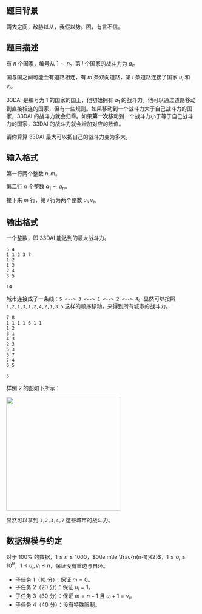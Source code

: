 ## 题目背景

两大之间，敌胁以从，我假以势。困，有言不信。

## 题目描述

有 $n$ 个国家，编号从 $1\sim n$。第 $i$ 个国家的战斗力为 $a_i$。

国与国之间可能会有道路相连，有 $m$ 条双向道路，第 $i$ 条道路连接了国家 $u_i$ 和 $v_i$。

33DAI 是编号为 $1$ 的国家的国王，他初始拥有 $a_1$ 的战斗力。他可以通过道路移动到直接相连的国家，但有一些规则。如果移动到一个战斗力大于自己战斗力的国家，33DAI 的战斗力就会归零。如果**第一次**移动到一个战斗力小于等于自己战斗力的国家，33DAI 的战斗力就会增加对应的数值。

请你算算 33DAI 最大可以把自己的战斗力变为多大。

## 输入格式

第一行两个整数 $n,m$。

第二行 $n$ 个整数 $a_1\sim a_n$。

接下来 $m$ 行，第 $i$ 行为两个整数 $u_i,v_i$。

## 输出格式

一个整数，即 33DAI 能达到的最大战斗力。

```input1
5 4
1 1 2 3 7
1 2
1 3
2 4
3 5
```

```output1
14
```

城市连接成了一条线：`5 <--> 3 <--> 1 <--> 2 <--> 4`。显然可以按照 `1,2,1,3,1,2,4,2,1,3,5` 这样的顺序移动，来得到所有城市的战斗力。

```input2
7 8
1 1 1 1 6 1 1
1 2
3 1
4 3
2 3
5 3
5 7
7 4
6 5
```

```output2
5
```

样例 2 的图如下所示：

<img src="file://IC6_I0ncQSlHm_ssqhl69.png" width=300> 

显然可以拿到 `1,2,3,4,7` 这些城市的战斗力。

## 数据规模与约定

对于 $100\%$ 的数据，$1 \le n \le 1000$，$0\le m\le \frac{n(n-1)}{2}$，$1\le a_i\le 10^9$，$1\le u_i,v_i\le n$，保证没有重边与自环。

- 子任务 1（10 分）：保证 $m=0$。
- 子任务 2（20 分）：保证 $u_i=1$。
- 子任务 3（30 分）：保证 $m=n-1$ 且 $u_i+1=v_i$。
- 子任务 4（40 分）：没有特殊限制。